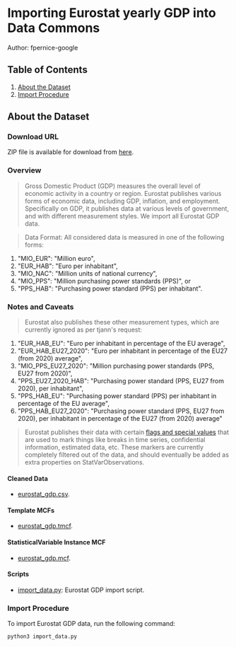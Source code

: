 # Importing Eurostat yearly GDP into Data Commons

Author: fpernice-google

## Table of Contents

1. [About the Dataset](#about-the-dataset)
1. [Import Procedure](#Import-Procedure)

## About the Dataset

### Download URL

ZIP file is available for download from [here](https://ec.europa.eu/eurostat/estat-navtree-portlet-prod/BulkDownloadListing?file=data/nama_10r_3gdp.tsv.gz).

### Overview

> Gross Domestic Product (GDP) measures the overall level of economic activity in a country or region. Eurostat publishes various forms of economic data, including GDP, inflation, and employment. Specifically on GDP, it publishes data at various levels of government, and with different measurement styles. We import all Eurostat GDP data.

> Data Format: All considered data is measured in one of the following forms:
1. "MIO_EUR": "Million euro",
2. "EUR_HAB":	"Euro per inhabitant",
3. "MIO_NAC": "Million units of national currency",
4. "MIO_PPS":	"Million purchasing power standards (PPS)", or
5. "PPS_HAB":	"Purchasing power standard (PPS) per inhabitant".


### Notes and Caveats

> Eurostat also publishes these other measurement types, which are currently ignored as per tjann's request:
1. "EUR_HAB_EU": "Euro per inhabitant in percentage of the EU average",
1. "EUR_HAB_EU27_2020": "Euro per inhabitant in percentage of the EU27 (from 2020) average",
1. "MIO_PPS_EU27_2020": "Million purchasing power standards (PPS, EU27 from 2020)",
1. "PPS_EU27_2020_HAB": "Purchasing power standard (PPS, EU27 from 2020), per inhabitant",
1. "PPS_HAB_EU": "Purchasing power standard (PPS) per inhabitant in percentage of the EU average",
1. "PPS_HAB_EU27_2020": "Purchasing power standard (PPS, EU27 from 2020), per inhabitant in percentage of the EU27 (from 2020) average"

> Eurostat publishes their data with certain [flags and special values](https://ec.europa.eu/eurostat/data/database/information) that are used to mark things like breaks in time series, confidential information, estimated data, etc. These markers are currently completely filtered out of the data, and should eventually be added as extra properties on StatVarObservations.

#### Cleaned Data
- [eurostat_gdp.csv](eurostat_gdp.csv).

#### Template MCFs
- [eurostat_gdp.tmcf](eurostat_gdp.tmcf).

#### StatisticalVariable Instance MCF
- [eurostat_gdp.mcf](eurostat_gdp.mcf).

#### Scripts
- [import_data.py](import_data.py): Eurostat GDP import script.


### Import Procedure

To import Eurostat GDP data, run the following command:
```
python3 import_data.py
```
